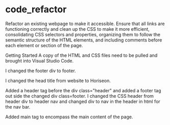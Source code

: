 # code_refactor

Refactor an existing webpage to make it accessible. Ensure that all links are functioning correctly and clean up the CSS to make it more efficient, consolidating CSS selectors and properties, organizing them to follow the semantic structure of the HTML elements, and including comments before each element or section of the page.

Getting Started
A copy of the HTML and CSS files need to be pulled and brought into Visual Studio Code. 

I changed the footer div to footer.

I changed the head title from website to Horiseon.

Added a header tag before the div class="header" and added a footer tag out side the changed div class=footer. I changed the CSS header from header div to header nav and changed div to nav in the header in html for the nav bar.

Added main tag to encompass the main content of the page.


